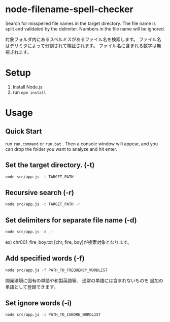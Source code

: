 # node-filename-spell-checker
Search for misspelled file names in the target directory.
The file name is split and validated by the delimiter.
Numbers in the file name will be ignored.

対象フォルダ内にあるスペルミスがあるファイル名を検索します。
ファイル名はデリミタによって分割されて検証されます。
ファイル名に含まれる数字は無視されます。

# Setup

1. Install Node.js
2. run `npm install`

# Usage

## Quick Start

run `run.command` or `run.bat` .
Then a console window will appear, and you can drop the folder you want to analyze and hit enter.

## Set the target directory. (-t)
```bash
node src/app.js -t TARGET_PATH
```

## Recursive search (-r)
```bash
node src/app.js -t TARGET_PATH -r
```

## Set delimiters for separate file name (-d)
```bash
node src/app.js -d _-
```

ex)
chr001_fire_boy.txt
  [chr, fire, boy]が検索対象となります。

## Add specified words (-f)
```bash
node src/app.js -f PATH_TO_FREQUENCY_WORDLIST
```

開発環境に固有の単語や和製英語等、
通常の単語には含まれないものを
追加の単語として登録できます。

## Set ignore words (-i)
```bash
node src/app.js -i PATH_TO_IGNORE_WORDLIST
```
